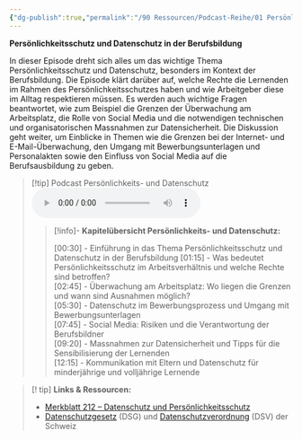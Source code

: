 ```yaml
---
{"dg-publish":true,"permalink":"/90 Ressourcen/Podcast-Reihe/01 Persönlichkeits- und Datensschutz/"}
---
```


**Persönlichkeitsschutz und Datenschutz in der Berufsbildung**

In dieser Episode dreht sich alles um das wichtige Thema Persönlichkeitsschutz und Datenschutz, besonders im Kontext der Berufsbildung. Die Episode klärt darüber auf, welche Rechte die Lernenden im Rahmen des Persönlichkeitsschutzes haben und wie Arbeitgeber diese im Alltag respektieren müssen. Es werden auch wichtige Fragen beantwortet, wie zum Beispiel die Grenzen der Überwachung am Arbeitsplatz, die Rolle von Social Media und die notwendigen technischen und organisatorischen Massnahmen zur Datensicherheit. Die Diskussion geht weiter, um Einblicke in Themen wie die Grenzen bei der Internet- und E-Mail-Überwachung, den Umgang mit Bewerbungsunterlagen und Personalakten sowie den Einfluss von Social Media auf die Berufsausbildung zu geben.


>[!tip] Podcast Persönlichkeits- und Datenschutz 
><audio controls><source src="https://raw.githubusercontent.com/bbk-bbw/audio/main/podcast/BBK_MB_Persoenlichkeit_und_Datenschutz_edit2.mp3" type="audio/mpeg">Your browser does not support the audio element.</audio>
>>[!info]- **Kapitelübersicht Persönlichkeits- und Datenschutz:**
>>
>>[00:30] - Einführung in das Thema Persönlichkeitsschutz und Datenschutz in der Berufsbildung 
>>[01:15] - Was bedeutet Persönlichkeitsschutz im Arbeitsverhältnis und welche Rechte sind betroffen?  
>>[02:45] - Überwachung am Arbeitsplatz: Wo liegen die Grenzen und wann sind Ausnahmen möglich?  
>>[05:30] - Datenschutz im Bewerbungsprozess und Umgang mit Bewerbungsunterlagen  
>>[07:45] - Social Media: Risiken und die Verantwortung der Berufsbildner  
>>[09:20] - Massnahmen zur Datensicherheit und Tipps für die Sensibilisierung der Lernenden  
>>[12:15] - Kommunikation mit Eltern und Datenschutz für minderjährige und volljährige Lernende

>[! tip] **Links & Ressourcen:**
>- [Merkblatt 212 – Datenschutz und Persönlichkeitsschutz](https://www.berufsbildung.ch/de/dokumente/merkblatt-212-datenschutz-und-persoenlichkeitsschutz)
>- [Datenschutzgesetz](https://www.fedlex.admin.ch/eli/oc/2022/491/de) (DSG) und [Datenschutzverordnung](https://www.fedlex.admin.ch/eli/oc/2022/568/de) (DSV) der Schweiz

